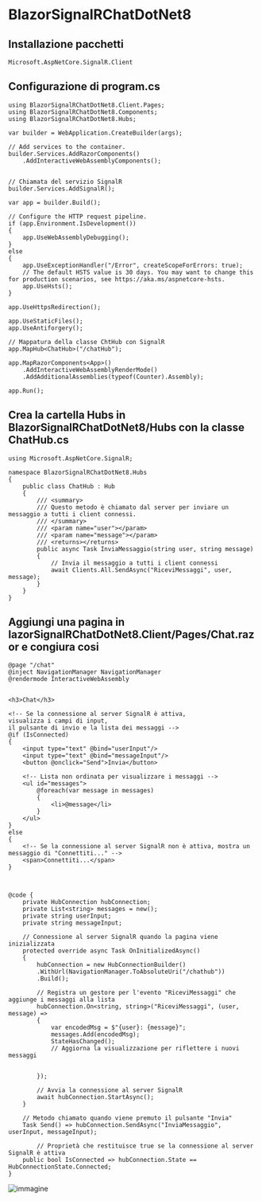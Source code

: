 # BlazorSignalRChatDotNet8

## Installazione pacchetti 
    Microsoft.AspNetCore.SignalR.Client

## Configurazione di program.cs 
    using BlazorSignalRChatDotNet8.Client.Pages;
    using BlazorSignalRChatDotNet8.Components;
    using BlazorSignalRChatDotNet8.Hubs;
    
    var builder = WebApplication.CreateBuilder(args);
    
    // Add services to the container.
    builder.Services.AddRazorComponents()
        .AddInteractiveWebAssemblyComponents();
    
    
    // Chiamata del servizio SignalR
    builder.Services.AddSignalR();
    
    var app = builder.Build();
    
    // Configure the HTTP request pipeline.
    if (app.Environment.IsDevelopment())
    {
        app.UseWebAssemblyDebugging();
    }
    else
    {
        app.UseExceptionHandler("/Error", createScopeForErrors: true);
        // The default HSTS value is 30 days. You may want to change this for production scenarios, see https://aka.ms/aspnetcore-hsts.
        app.UseHsts();
    }
    
    app.UseHttpsRedirection();
    
    app.UseStaticFiles();
    app.UseAntiforgery();
    
    // Mappatura della classe ChtHub con SignalR
    app.MapHub<ChatHub>("/chatHub");
    
    app.MapRazorComponents<App>()
        .AddInteractiveWebAssemblyRenderMode()
        .AddAdditionalAssemblies(typeof(Counter).Assembly);
    
    app.Run();


## Crea la cartella Hubs in BlazorSignalRChatDotNet8/Hubs con la classe ChatHub.cs
    
    using Microsoft.AspNetCore.SignalR;

    namespace BlazorSignalRChatDotNet8.Hubs
    {
        public class ChatHub : Hub
        {
            /// <summary>
            /// Questo metodo è chiamato dal server per inviare un messaggio a tutti i client connessi.
            /// </summary>
            /// <param name="user"></param>
            /// <param name="message"></param>
            /// <returns></returns>
            public async Task InviaMessaggio(string user, string message)
            {
                // Invia il messaggio a tutti i client connessi
                await Clients.All.SendAsync("RiceviMessaggi", user, message);
            }
        }
    }

## Aggiungi una pagina in lazorSignalRChatDotNet8.Client/Pages/Chat.razor e congiura cosi
    @page "/chat"
    @inject NavigationManager NavigationManager
    @rendermode InteractiveWebAssembly
    
    
    <h3>Chat</h3>
    
    <!-- Se la connessione al server SignalR è attiva, 
    visualizza i campi di input, 
    il pulsante di invio e la lista dei messaggi -->
    @if (IsConnected)
    {
        <input type="text" @bind="userInput"/>
        <input type="text" @bind="messageInput"/>
        <button @onclick="Send">Invia</button>
    
        <!-- Lista non ordinata per visualizzare i messaggi -->
        <ul id="messages">
            @foreach(var message in messages)
            {
                <li>@message</li>
            }
        </ul>
    }
    else
    {
        <!-- Se la connessione al server SignalR non è attiva, mostra un messaggio di "Connettiti..." -->
        <span>Connettiti...</span>
    }
    
    
    
    @code {
        private HubConnection hubConnection;
        private List<string> messages = new();
        private string userInput;
        private string messageInput;
    
        // Connessione al server SignalR quando la pagina viene inizializzata
        protected override async Task OnInitializedAsync()
        {
            hubConnection = new HubConnectionBuilder()
            .WithUrl(NavigationManager.ToAbsoluteUri("/chathub"))
            .Build();
    
            // Registra un gestore per l'evento "RiceviMessaggi" che aggiunge i messaggi alla lista
            hubConnection.On<string, string>("RiceviMessaggi", (user, message) =>
            {
                var encodedMsg = $"{user}: {message}";
                messages.Add(encodedMsg);
                StateHasChanged();
                // Aggiorna la visualizzazione per riflettere i nuovi messaggi
    
    
            });
    
            // Avvia la connessione al server SignalR
            await hubConnection.StartAsync();
        }
    
        // Metodo chiamato quando viene premuto il pulsante "Invia"
        Task Send() => hubConnection.SendAsync("InviaMessaggio", userInput, messageInput);
    
            // Proprietà che restituisce true se la connessione al server SignalR è attiva
        public bool IsConnected => hubConnection.State == HubConnectionState.Connected;
    }


![immagine](https://github.com/salisou/BlazorSignalRChatDotNet8/assets/61307355/2e1115a5-563c-4824-b758-2fd6d200d624)
